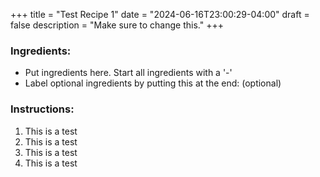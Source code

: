 +++
title = "Test Recipe 1"
date = "2024-06-16T23:00:29-04:00"
draft = false
description = "Make sure to change this."
+++

### Ingredients:

- Put ingredients here. Start all ingredients with a '-'
- Label optional ingredients by putting this at the end: (optional)

### Instructions:

1. This is a test
1. This is a test
1. This is a test 
1. This is a test 